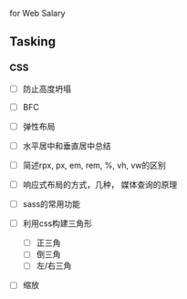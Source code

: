 for Web Salary

## Tasking

### CSS

- [ ] 防止高度坍塌
- [ ] BFC 
- [ ] 弹性布局
- [ ] 水平居中和垂直居中总结
- [ ] 简述rpx, px, em, rem, %, vh, vw的区别
- [ ] 响应式布局的方式，几种， 媒体查询的原理
- [ ] sass的常用功能
- [ ] 利用css构建三角形
  + [ ] 正三角
  + [ ] 倒三角
  + [ ] 左/右三角
- [ ] 缩放

